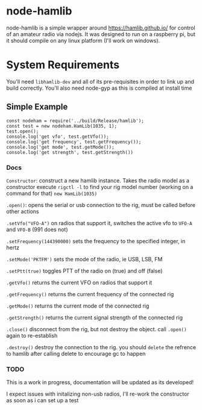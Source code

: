 # node-hamlib

node-hamlib is a simple wrapper around https://hamlib.github.io/ for control of an amateur radio via nodejs.  It was designed to run on a raspberry pi, but it should compile on any linux platform (I'll work on windows). 


# System Requirements

You'll need `libhamlib-dev` and all of its pre-requisites in order to link up and build correctly.  You'll also need node-gyp as this is compiled at install time

## Simple Example

```
const nodeham = require('../build/Release/hamlib');
const test = new nodeham.HamLib(1035, 1);
test.open();
console.log('get vfo', test.getVfo());
console.log('get frequency', test.getFrequency());
console.log('get mode', test.getMode());
console.log('get strength', test.getStrength())
```


### Docs
`Constructor`: 
    construct a new hamlib instance.  Takes the radio model as a constructor
    execute `rigctl -l` to find your rig model number (working on a command for that)
    `new HamLib(1035)`

`.open()`:
    opens the serial or usb connection to the rig, must be called before other actions

`.setVfo("VFO-A")`
    on radios that support it, switches the active vfo to `VFO-A` and `VFO-B` (991 does not)

`.setFrequency(144390000)`
    sets the frequency to the specified integer, in hertz

`.setMode('PKTFM')`
    sets the mode of the radio, ie USB, LSB, FM

`.setPtt(true)`
    toggles PTT of the radio on (true) and off (false)

`.getVfo()`
    returns the current VFO on radios that support it

`.getFrequency()`
    returns the current frequency of the connected rig

`.getMode()`
    returns the current mode of the connected rig
    
`.getStrength()`
    returns the current signal strength of the connected rig

`.close()`
    disconnect from the rig, but not destroy the object.  call `.open()` again to re-establish

`.destroy()`
    destroy the connection to the rig.  you should `delete` the refrence to hamlib after calling delete to encourage gc to happen    

### TODO
This is a work in progress, documentation will be updated as its developed!

I expect issues with initalizing non-usb radios, I'll re-work the constructor as soon as i can set up a test